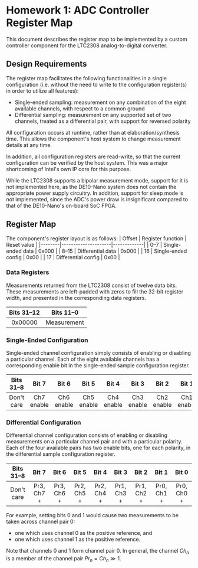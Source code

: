 # Homework 1: ADC Controller Register Map

This document describes the register map to be implemented by a custom controller component for the LTC2308 analog-to-digital converter.


## Design Requirements

The register map facilitates the following functionalities in a single configuration (i.e. without the need to write to the configuration register(s) in order to utilize all features):
- Single-ended sampling: measurement on any combination of the eight available channels, with respect to a common ground
- Differential sampling: measurement on any supported set of two channels, treated as a differential pair, with support for reversed polarity

All configuration occurs at runtime, rather than at elaboration/synthesis time.
This allows the component's host system to change measurement details at any time.

In addition, all configuration registers are read-write, so that the current configuration can be verified by the host system.
This was a major shortcoming of Intel's own IP core for this purpose.

While the LTC2308 supports a bipolar measurement mode, support for it is not implemented here, as the DE10-Nano system does not contain the appropriate power supply circuitry.
In addition, support for sleep mode is not implemented, since the ADC's power draw is insignificant compared to that of the DE10-Nano's on-board SoC FPGA.


## Register Map

The component's register layout is as follows:
| Offset | Register function   | Reset value |
|--------|---------------------|-------------|
| 0–7    | Single-ended data   | 0x000       |
| 8–15   | Differential data   | 0x000       |
| 16     | Single-ended config | 0x00        |
| 17     | Differential config | 0x00        |


### Data Registers

Measurements returned from the LTC2308 consist of twelve data bits.
These measurements are left-padded with zeros to fill the 32-bit register width, and presented in the corresponding data registers.

| Bits 31–12 | Bits 11–0   |
|:----------:|:-----------:|
| 0x00000    | Measurement |


### Single-Ended Configuration

Single-ended channel configuration simply consists of enabling or disabling a particular channel.
Each of the eight available channels has a corresponding enable bit in the single-ended sample configuration register.

| Bits 31–8  | Bit 7      | Bit 6      | Bit 5      | Bit 4      | Bit 3      | Bit 2      | Bit 1      | Bit 0      |
|:----------:|:----------:|:----------:|:----------:|:----------:|:----------:|:----------:|:----------:|:----------:|
| Don't care | Ch7 enable | Ch6 enable | Ch5 enable | Ch4 enable | Ch3 enable | Ch2 enable | Ch1 enable | Ch0 enable |


### Differential Configuration

Differential channel configuration consists of enabling or disabling measurements on a particular channel pair and with a particular polarity.
Each of the four available pairs has two enable bits, one for each polarity, in the differential sample configuration register.

| Bits 31–8  | Bit 7      | Bit 6      | Bit 5      | Bit 4      | Bit 3      | Bit 2      | Bit 1      | Bit 0      |
|:----------:|:----------:|:----------:|:----------:|:----------:|:----------:|:----------:|:----------:|:----------:|
| Don't care | Pr3, Ch7 + | Pr3, Ch6 + | Pr2, Ch5 + | Pr2, Ch4 + | Pr1, Ch3 + | Pr1, Ch2 + | Pr0, Ch1 + | Pr0, Ch0 + |

For example, setting bits 0 and 1 would cause two measurements to be taken across channel pair 0:
- one which uses channel 0 as the positive reference, and
- one which uses channel 1 as the positive reference.

Note that channels 0 and 1 form channel pair 0.
In general, the channel $Ch_n$ is a member of the channel pair $Pr_n = Ch_n \gg 1$.
